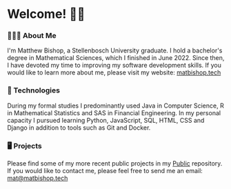# Welcome! 👋🏻

### 👨🏼‍💻 About Me
I'm Matthew Bishop, a Stellenbosch University graduate. I hold a bachelor's degree in Mathematical Sciences, which I finished in June 2022. Since then, I have devoted my time to improving my software development skills. If you would like to learn more about me, please visit my website: [matbishop.tech](https://matbishop.tech)

### 🔧 Technologies
During my formal studies I predominantly used Java in Computer Science, R in Mathematical Statistics and SAS in Financial Engineering. In my personal capacity I pursued learning Python, JavaScript, SQL, HTML, CSS and Django in addition to tools such as Git and Docker.

### 🖥️ Projects
Please find some of my more recent public projects in my [Public](https://github.com/matbishop/Public/tree/main/capstone) repository. If you would like to contact me, please feel free to send me an email: [mat@matbishop.tech](mailto:%20mat@matbishop.tech)
